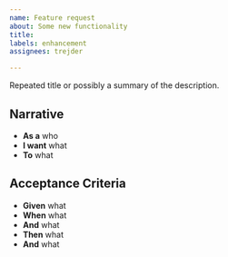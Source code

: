 ```yaml
---
name: Feature request
about: Some new functionality
title: 
labels: enhancement
assignees: trejder

---
```


Repeated title or possibly a summary of the description.

## Narrative

- **As a** who
- **I want** what
- **To** what

## Acceptance Criteria

- **Given** what
- **When** what
- **And** what
- **Then** what
- **And** what
